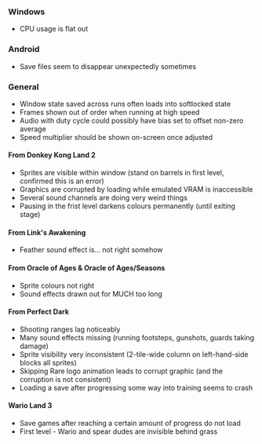 
### Windows

- CPU usage is flat out

### Android

- Save files seem to disappear unexpectedly sometimes

### General

- Window state saved across runs often loads into softlocked state
- Frames shown out of order when running at high speed
- Audio with duty cycle could possibly have bias set to offset non-zero average
- Speed multiplier should be shown on-screen once adjusted

#### From Donkey Kong Land 2

- Sprites are visible within window (stand on barrels in first level, confirmed this is an error)
- Graphics are corrupted by loading while emulated VRAM is inaccessible
- Several sound channels are doing very weird things
- Pausing in the frist level darkens colours permanently (until exiting stage)

#### From Link's Awakening

- Feather sound effect is... not right somehow

#### From Oracle of Ages & Oracle of Ages/Seasons

- Sprite colours not right
- Sound effects drawn out for MUCH too long

#### From Perfect Dark

- Shooting ranges lag noticeably
- Many sound effects missing (running footsteps, gunshots, guards taking damage)
- Sprite visibility very inconsistent (2-tile-wide column on left-hand-side blocks all sprites)
- Skipping Rare logo animation leads to corrupt graphic (and the corruption is not consistent)
- Loading a save after progressing some way into training seems to crash

#### Wario Land 3

- Save games after reaching a certain amount of progress do not load
- First level - Wario and spear dudes are invisible behind grass
